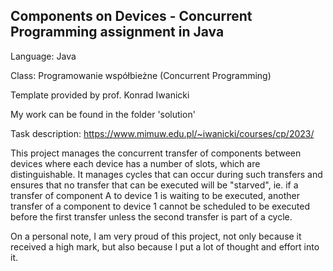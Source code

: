## Components on Devices - Concurrent Programming assignment in Java
Language: Java

Class: Programowanie współbieżne (Concurrent Programming)

Template provided by prof. Konrad Iwanicki

My work can be found in the folder 'solution'

Task description: https://www.mimuw.edu.pl/~iwanicki/courses/cp/2023/ 

This project manages the concurrent transfer of components between devices where each device has a number of slots, which are distinguishable. It manages cycles that can occur during such transfers and ensures that no transfer that can be executed will be "starved", ie. if a transfer of component A to device 1 is waiting to be executed, another transfer of a component to device 1 cannot be scheduled to be executed before the first transfer unless the second transfer is part of a cycle. 

On a personal note, I am very proud of this project, not only because it received a high mark, but also because I put a lot of thought and effort into it.  
